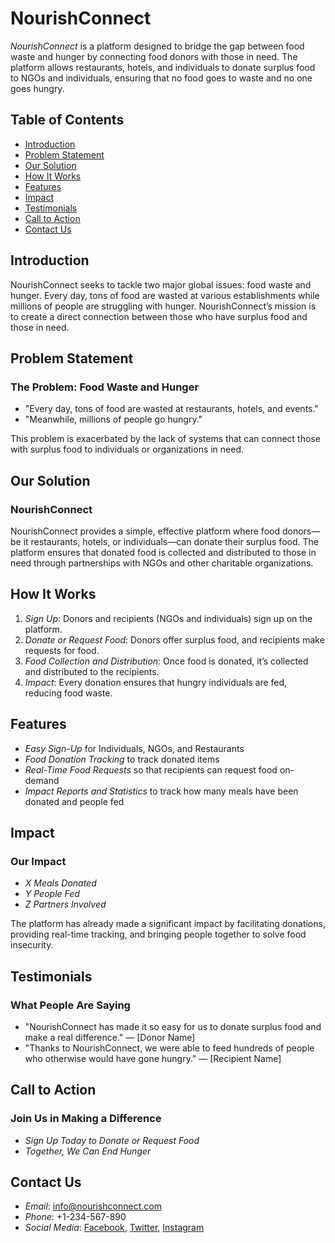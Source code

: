 # NourishConnect

*NourishConnect* is a platform designed to bridge the gap between food waste and hunger by connecting food donors with those in need. The platform allows restaurants, hotels, and individuals to donate surplus food to NGOs and individuals, ensuring that no food goes to waste and no one goes hungry.

## Table of Contents

- [Introduction](#introduction)
- [Problem Statement](#problem-statement)
- [Our Solution](#our-solution)
- [How It Works](#how-it-works)
- [Features](#features)
- [Impact](#impact)
- [Testimonials](#testimonials)
- [Call to Action](#call-to-action)
- [Contact Us](#contact-us)

## Introduction

NourishConnect seeks to tackle two major global issues: food waste and hunger. Every day, tons of food are wasted at various establishments while millions of people are struggling with hunger. NourishConnect’s mission is to create a direct connection between those who have surplus food and those in need.

## Problem Statement

### The Problem: Food Waste and Hunger

- "Every day, tons of food are wasted at restaurants, hotels, and events."
- "Meanwhile, millions of people go hungry."

This problem is exacerbated by the lack of systems that can connect those with surplus food to individuals or organizations in need.

## Our Solution

### NourishConnect

NourishConnect provides a simple, effective platform where food donors—be it restaurants, hotels, or individuals—can donate their surplus food. The platform ensures that donated food is collected and distributed to those in need through partnerships with NGOs and other charitable organizations.

## How It Works

1. *Sign Up*: Donors and recipients (NGOs and individuals) sign up on the platform.
2. *Donate or Request Food*: Donors offer surplus food, and recipients make requests for food.
3. *Food Collection and Distribution*: Once food is donated, it’s collected and distributed to the recipients.
4. *Impact*: Every donation ensures that hungry individuals are fed, reducing food waste.

## Features

- *Easy Sign-Up* for Individuals, NGOs, and Restaurants
- *Food Donation Tracking* to track donated items
- *Real-Time Food Requests* so that recipients can request food on-demand
- *Impact Reports and Statistics* to track how many meals have been donated and people fed

## Impact

### Our Impact

- *X Meals Donated*
- *Y People Fed*
- *Z Partners Involved*

The platform has already made a significant impact by facilitating donations, providing real-time tracking, and bringing people together to solve food insecurity.

## Testimonials

### What People Are Saying

- "NourishConnect has made it so easy for us to donate surplus food and make a real difference." — [Donor Name]
- "Thanks to NourishConnect, we were able to feed hundreds of people who otherwise would have gone hungry." — [Recipient Name]

## Call to Action

### Join Us in Making a Difference

- *Sign Up Today to Donate or Request Food*
- *Together, We Can End Hunger*

## Contact Us

- *Email*: [info@nourishconnect.com](mailto:info@nourishconnect.com)
- *Phone*: +1-234-567-890
- *Social Media*: [Facebook](#), [Twitter](#), [Instagram](#)
